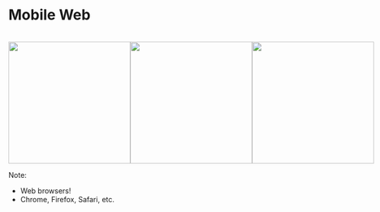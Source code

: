 # Mobile Web
<br />
<div style="display: flex; justify-content: space-around;">
    <img src="img/chrome-logo.svg" height="240"/>
    <img src="img/firefox-logo.png" height="240" />
    <img src="img/safari-logo.png" height="240" />
</div>

Note:
- Web browsers!
- Chrome, Firefox, Safari, etc.